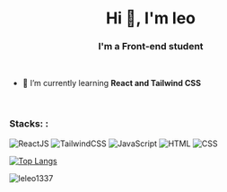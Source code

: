 <h1 align="center">Hi 👋, I'm leo</h1>
<h3 align="center">I'm a Front-end student</h3>

<br>

- 🌱 I’m currently learning **React and Tailwind CSS**
<br>
<h3 align="left">Stacks: :</h3>

![ReactJS](https://img.shields.io/badge/-React-20232A?style=flat&logo=react&logoColor=61DAFB)
![TailwindCSS](https://img.shields.io/badge/tailwindcss-0F172A?&logo=tailwindcss)
![JavaScript](https://img.shields.io/badge/-JavaScript-F7DF1E?style=flat&logo=javascript&logoColor=black)
![HTML](https://img.shields.io/badge/-HTML5-E34F26?style=flat&logo=html5&logoColor=white)
![CSS](https://img.shields.io/badge/-CSS3-1572B6?style=flat&logo=css3&logoColor=white)

[![Top Langs](https://github-readme-stats.vercel.app/api/top-langs/?username=leleo1337&layout=donut&theme=transparent)](https://github.com/leleo1337/github-readme-stats)
<p><img align="center" src="https://github-readme-streak-stats.herokuapp.com/?user=leleo1337&theme=swift" alt="leleo1337" /></p>
